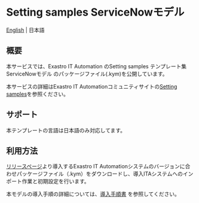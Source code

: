 # Setting samples ServiceNowモデル
[English](README_en.md) | 日本語

## 概要

本サービスでは、Exastro IT Automation のSetting samples テンプレート集 ServiceNowモデル のパッケージファイル(.kym)を公開しています。

本サービスの詳細はExastro IT Automationコミュニティサイトの[Setting samples](https://exastro-suite.github.io/it-automation-docs/setting-samples_ja.html)を参照ください。

## サポート
本テンプレートの言語は日本語のみ対応してます。

## 利用方法

[リリースページ](https://github.com/exastro-suite/SettingSamples-ServiceNow/releases)より導入するExastro IT Automationシステムのバージョンに合わせパッケージファイル（.kym）をダウンロードし、導入ITAシステムへのインポート作業と初期設定を行います。

本モデルの導入手順の詳細については、[導入手順書](https://exastro-suite.github.io/it-automation-docs/asset/SettingSamples_ja/setting-samples-servicenow-install_ja.pdf) を参照してください。
